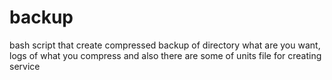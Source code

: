 # backup
bash script that create compressed backup of directory what are you want, logs of what you compress and also there are some of units file for creating service
